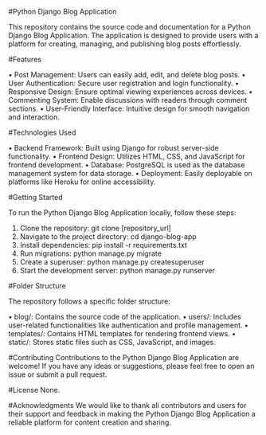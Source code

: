 #Python Django Blog Application

This repository contains the source code and documentation for a Python Django Blog Application. The application is designed to provide users with a platform for creating, managing, and publishing blog posts effortlessly.

#Features

•	Post Management: Users can easily add, edit, and delete blog posts.
•	User Authentication: Secure user registration and login functionality.
•	Responsive Design: Ensure optimal viewing experiences across devices.
•	Commenting System: Enable discussions with readers through comment sections.
•	User-Friendly Interface: Intuitive design for smooth navigation and interaction.

#Technologies Used

•	Backend Framework: Built using Django for robust server-side functionality.
•	Frontend Design: Utilizes HTML, CSS, and JavaScript for frontend development.
•	Database: PostgreSQL is used as the database management system for data storage.
•	Deployment: Easily deployable on platforms like Heroku for online accessibility.

#Getting Started

To run the Python Django Blog Application locally, follow these steps:

1.	Clone the repository: git clone [repository_url]
2.	Navigate to the project directory: cd django-blog-app
3.	Install dependencies: pip install -r requirements.txt
4.	Run migrations: python manage.py migrate
5.	Create a superuser: python manage.py createsuperuser
6.	Start the development server: python manage.py runserver

#Folder Structure

The repository follows a specific folder structure:

•	blog/: Contains the source code of the application.
•	users/: Includes user-related functionalities like authentication and profile management.
•	templates/: Contains HTML templates for rendering frontend views.
•	static/: Stores static files such as CSS, JavaScript, and images.

#Contributing
Contributions to the Python Django Blog Application are welcome! If you have any ideas or suggestions, please feel free to open an issue or submit a pull request.

#License
None.

#Acknowledgments
We would like to thank all contributors and users for their support and feedback in making the Python Django Blog Application a reliable platform for content creation and sharing.
